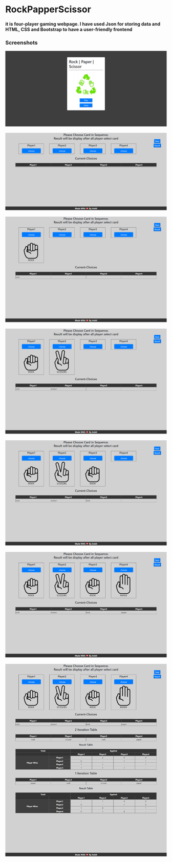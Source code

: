 # RockPapperScissor

<h4>it is four-player gaming webpage. I have used Json for storing data and HTML, CSS and Bootstrap to have a user-friendly frontend</h4>

<h3>Screenshots</h3>
<div>
      <img src="/Screenshot/1.png"> 
</div>
<br/>
<div>
      <img src="/Screenshot/2.png">
</div>
<br/>
<div>
      <img src="/Screenshot/3.png">
</div>
<br/>
<div>
      <img src="/Screenshot/4.png">
</div>
<br/>
<div>
      <img src="/Screenshot/5.png">
</div>
<br/>
<div>
      <img src="/Screenshot/6.png">
</div>
<br/>
<div>
      <img src="/Screenshot/7.png">
</div>
